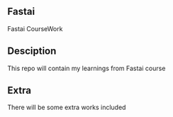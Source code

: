 ## Fastai
Fastai CourseWork

## Desciption
This repo will contain my learnings from Fastai course

## Extra
There will be some extra works included
